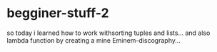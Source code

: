 # begginer-stuff-2
so today i learned how to work withsorting tuples and lists... and also lambda function by creating a mine Eminem-discography...
